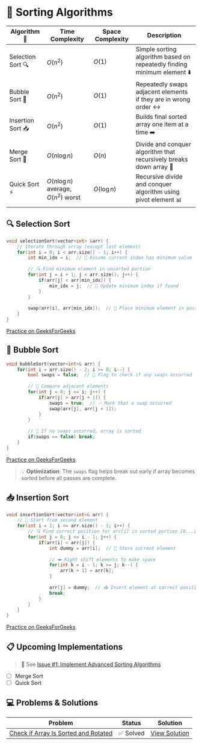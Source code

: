 # 🔄 Sorting Algorithms

| Algorithm 🔄 | Time Complexity | Space Complexity | Description |
|-----------|----------------|------------------|-------------|
| Selection Sort 🔍 | $O(n^2)$ | $O(1)$ | Simple sorting algorithm based on repeatedly finding minimum element ⬇️ |
| Bubble Sort 🫧 | $O(n^2)$ | $O(1)$ | Repeatedly swaps adjacent elements if they are in wrong order ↔️ |
| Insertion Sort 📥 | $O(n^2)$ | $O(1)$ | Builds final sorted array one item at a time ➡️ |
| Merge Sort 🔄 | $O(n \log n)$ | $O(n)$ | Divide and conquer algorithm that recursively breaks down array 🔀 |
| Quick Sort ⚡ | $O(n \log n)$ average, $O(n^2)$ worst | $O(\log n)$ | Recursive divide and conquer algorithm using pivot element 📊 |

## 🔍 Selection Sort
```cpp
void selectionSort(vector<int> &arr) {
    // Iterate through array (except last element)
    for(int i = 0; i < arr.size() - 1; i++) {
        int min_idx = i;  // 📌 Assume current index has minimum value
        
        // 🔍 Find minimum element in unsorted portion
        for(int j = i + 1; j < arr.size(); j++) {
            if(arr[j] < arr[min_idx]) {
                min_idx = j;  // 📝 Update minimum index if found
            }
        }
        
        swap(arr[i], arr[min_idx]);  // 🔄 Place minimum element in position
    }
}
```
[Practice on GeeksForGeeks](https://www.geeksforgeeks.org/problems/selection-sort/1)

## 🫧 Bubble Sort
```cpp
void bubbleSort(vector<int>& arr) {
    for(int i = arr.size() - 2; i >= 0; i--) {
        bool swaps = false;  // 🚩 Flag to check if any swaps occurred
        
        // 🔄 Compare adjacent elements
        for(int j = 0; j <= i; j++) {
            if(arr[j] > arr[j + 1]) {
                swaps = true;  // ✅ Mark that a swap occurred
                swap(arr[j], arr[j + 1]);
            }
        }
        
        // 🎯 If no swaps occurred, array is sorted
        if(swaps == false) break;
    }
}
```
[Practice on GeeksForGeeks](https://www.geeksforgeeks.org/problems/bubble-sort/1)

> 💡 **Optimization**: The `swaps` flag helps break out early if array becomes sorted before all passes are complete.

## 📥 Insertion Sort
```cpp
void insertionSort(vector<int>& arr) {
    // 🔄 Start from second element
    for(int i = 1; i <= arr.size() - 1; i++) {
        // 🔍 Find correct position for arr[i] in sorted portion [0...i-1]
        for(int j = 0; j <= i - 1; j++) {
            if(arr[i] < arr[j]) {
                int dummy = arr[i];  // 📝 Store current element
                
                // ➡️ Right shift elements to make space
                for(int k = i - 1; k >= j; k--) {
                    arr[k + 1] = arr[k];
                }
                
                arr[j] = dummy;  // 📥 Insert element at correct position
                break;
            }
        }
    }
}
```
[Practice on GeeksForGeeks](https://www.geeksforgeeks.org/problems/insertion-sort/1)

## 📋 Upcoming Implementations
> 🔗 See [Issue #1: Implement Advanced Sorting Algorithms](https://github.com/kirankigi5/Strivers_A2Z_DSA_SHEET/issues/1)
- [ ] Merge Sort
- [ ] Quick Sort

## 💻 Problems & Solutions

| Problem | Status | Solution |
|---------|---------|-----------|
| [Check if Array Is Sorted and Rotated](https://leetcode.com/problems/check-if-array-is-sorted-and-rotated/) | ✅ Solved | [View Solution](https://leetcode.com/problems/check-if-array-is-sorted-and-rotated/solutions/6740168/1752-check-if-array-is-sorted-and-rotate-upf0/) |